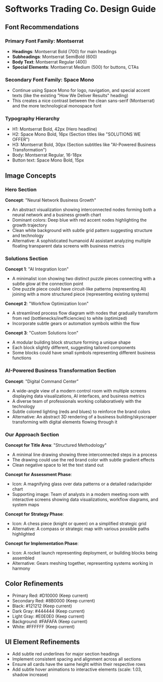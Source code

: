 # Softworks Trading Co. Design Guide

## Font Recommendations

### Primary Font Family: Montserrat
- **Headings**: Montserrat Bold (700) for main headings
- **Subheadings**: Montserrat SemiBold (600)
- **Body Text**: Montserrat Regular (400)
- **Special Elements**: Montserrat Medium (500) for buttons, CTAs

### Secondary Font Family: Space Mono
- Continue using Space Mono for logo, navigation, and special accent texts (like the existing "How We Deliver Results" heading)
- This creates a nice contrast between the clean sans-serif (Montserrat) and the more technological monospace font

### Typography Hierarchy
- H1: Montserrat Bold, 42px (Hero headline)
- H2: Space Mono Bold, 16px (Section titles like "SOLUTIONS WE OFFER")
- H3: Montserrat Bold, 30px (Section subtitles like "AI-Powered Business Transformation")
- Body: Montserrat Regular, 16-18px
- Button text: Space Mono Bold, 15px

## Image Concepts

### Hero Section
**Concept**: "Neural Network Business Growth"
- An abstract visualization showing interconnected nodes forming both a neural network and a business growth chart
- Dominant colors: Deep blue with red accent nodes highlighting the growth trajectory
- Clean white background with subtle grid pattern suggesting structure and technology
- Alternative: A sophisticated humanoid AI assistant analyzing multiple floating transparent data screens with business metrics

### Solutions Section
**Concept 1**: "AI Integration Icon"
- A minimalist icon showing two distinct puzzle pieces connecting with a subtle glow at the connection point
- One puzzle piece could have circuit-like patterns (representing AI) joining with a more structured piece (representing existing systems)

**Concept 2**: "Workflow Optimization Icon"
- A streamlined process flow diagram with nodes that gradually transform from red (bottlenecks/inefficiencies) to white (optimized)
- Incorporate subtle gears or automation symbols within the flow

**Concept 3**: "Custom Solutions Icon"
- A modular building block structure forming a unique shape
- Each block slightly different, suggesting tailored components
- Some blocks could have small symbols representing different business functions

### AI-Powered Business Transformation Section
**Concept**: "Digital Command Center"
- A wide-angle view of a modern control room with multiple screens displaying data visualizations, AI interfaces, and business metrics
- A diverse team of professionals working collaboratively with the technology
- Subtle colored lighting (reds and blues) to reinforce the brand colors
- Alternative: An abstract 3D rendering of a business building/skyscraper transforming with digital elements flowing through it

### Our Approach Section
**Concept for Title Area**: "Structured Methodology"
- A minimal line drawing showing three interconnected steps in a process
- The drawing could use the red brand color with subtle gradient effects
- Clean negative space to let the text stand out

**Concept for Assessment Phase**:
- Icon: A magnifying glass over data patterns or a detailed radar/spider chart
- Supporting image: Team of analysts in a modern meeting room with interactive screens showing data visualizations, workflow diagrams, and system maps

**Concept for Strategy Phase**:
- Icon: A chess piece (knight or queen) on a simplified strategic grid
- Alternative: A compass or strategic map with various possible paths highlighted

**Concept for Implementation Phase**:
- Icon: A rocket launch representing deployment, or building blocks being assembled
- Alternative: Gears meshing together, representing systems working in harmony

## Color Refinements
- Primary Red: #D10000 (Keep current)
- Secondary Red: #8B0000 (Keep current)
- Black: #121212 (Keep current)
- Dark Gray: #444444 (Keep current)
- Light Gray: #E0E0E0 (Keep current)
- Background: #FAFAFA (Keep current)
- White: #FFFFFF (Keep current)

## UI Element Refinements
- Add subtle red underlines for major section headings
- Implement consistent spacing and alignment across all sections
- Ensure all cards have the same height within their respective rows
- Add subtle hover animations to interactive elements (scale: 1.03, shadow increase)
